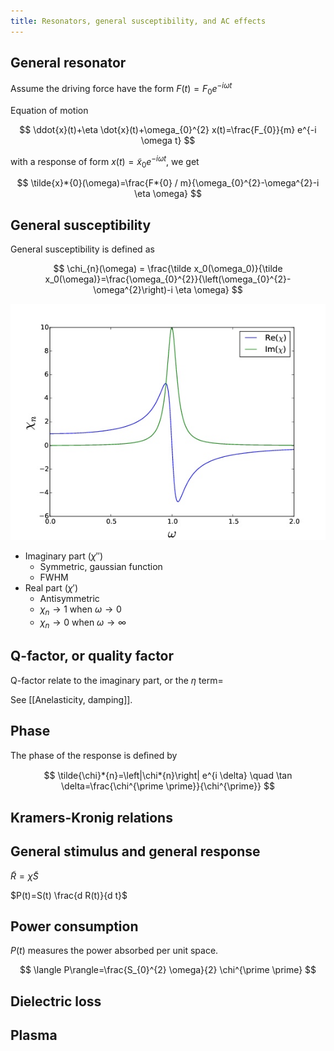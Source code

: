 ```yaml
---
title: Resonators, general susceptibility, and AC effects
---
```


## General resonator

Assume the driving force have the form $F(t) = F_0 e^{-i \omega t}$

Equation of motion

$$ \ddot{x}(t)+\eta \dot{x}(t)+\omega_{0}^{2} x(t)=\frac{F_{0}}{m} e^{-i \omega t} $$

with a response of form $x(t) = \tilde x_0 e^{-i\omega t}$, we get

$$ \tilde{x}*{0}(\omega)=\frac{F*{0} / m}{\omega_{0}^{2}-\omega^{2}-i \eta \omega} $$

## General susceptibility

General susceptibility is defined as

$$ \chi_{n}(\omega) = \frac{\tilde x_0(\omega_0)}{\tilde x_0(\omega)}=\frac{\omega_{0}^{2}}{\left(\omega_{0}^{2}-\omega^{2}\right)-i \eta \omega} $$

![Real ($\chi'$) and imaginary ($\chi''$) part of susceptibility ($\chi$), as a function of $\omega / \omega_0$, where $\chi = \chi' + i\chi''$. via Bailey's course note](Untitled.jpeg)

- Imaginary part ($\chi''$)
  - Symmetric, gaussian function
  - FWHM
- Real part ($\chi'$)
  - Antisymmetric
  - $\chi_n \to 1$ when $\omega \to 0$
  - $\chi_n \to 0$ when $\omega \to \infty$

## Q-factor, or quality factor

Q-factor relate to the imaginary part, or the $\eta$ term=

See [[Anelasticity, damping]].

## Phase

The phase of the response is deﬁned by

$$ \tilde{\chi}*{n}=\left|\chi*{n}\right| e^{i \delta} \quad \tan \delta=\frac{\chi^{\prime \prime}}{\chi^{\prime}} $$

## Kramers-Kronig relations

## General stimulus and general response

$\tilde{R}=\tilde{\chi} \tilde{S}$

$P(t)=S(t) \frac{d R(t)}{d t}$

## Power consumption

$P(t)$ measures the power absorbed per unit space.

$$ \langle P\rangle=\frac{S_{0}^{2} \omega}{2} \chi^{\prime \prime} $$

## Dielectric loss

## Plasma